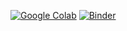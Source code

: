 [![Google Colab](https://badgen.net/badge/Launch/o%20Google%20Colab/blue?icon=terminal)](https://colab.research.google.com/github/seandavi/omicidx_examples/blob/master/omicidx_bigquery_python_1.ipynb)
[![Binder](https://mybinder.org/badge_logo.svg)](https://mybinder.org/v2/gh/seandavi/omicidx_examples/master?filepath=omicidx_bigquery_python_1.ipynb)

